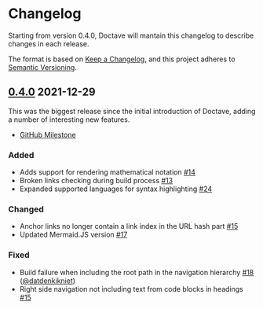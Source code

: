 Changelog
=========

Starting from version 0.4.0, Doctave will mantain this changelog to describe changes in each release.

The format is based on [Keep a Changelog](https://keepachangelog.com/en/1.0.0/), and this project adheres to
[Semantic Versioning](https://semver.org/spec/v2.0.0.html).


## [0.4.0](https://github.com/Doctave/doctave/releases/tag/0.4.0) 2021-12-29

This was the biggest release since the initial introduction of Doctave, adding a number of interesting new features.

* [GitHub Milestone](https://github.com/Doctave/doctave/milestone/1)

### Added

- Adds support for rendering mathematical notation [#14](https://github.com/Doctave/doctave/issues/14)
- Broken links checking during build process [#13](https://github.com/Doctave/doctave/issues/13)
- Expanded supported languages for syntax highlighting [#24](https://github.com/Doctave/doctave/issues/24)

### Changed

- Anchor links no longer contain a link index in the URL hash part [#15](https://github.com/Doctave/doctave/issues/15)
- Updated Mermaid.JS version [#17](https://github.com/Doctave/doctave/issues/17)

### Fixed

- Build failure when including the root path in the navigation hierarchy [#18](https://github.com/Doctave/doctave/issues/18)
  ([@datdenkikniet](https://github.com/datdenkikniet))
- Right side navigation not including text from code blocks in headings [#15](https://github.com/Doctave/doctave/issues/15)